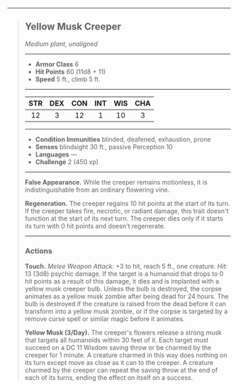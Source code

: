 ***
> ## Yellow Musk Creeper
> *Medium plant, unaligned*
> 
> ***
> 
> - **Armor Class** 6
> - **Hit Points** 60 (11d8 + 11)
> - **Speed** 5 ft., climb 5 ft.
> 
> ***
> 
> |STR|DEX|CON|INT|WIS|CHA|
> |:---:|:---:|:---:|:---:|:---:|:---:|
> |12|3|12|1|10|3|
> 
> ***
> 
> - **Condition Immunities** blinded, deafened, exhaustion, prone
> - **Senses** blindsight 30 ft., passive Perception 10
> - **Languages** —
> - **Challenge** 2 (450 xp)
> 
> ***
> 
> **False Appearance.** While the creeper remains motionless, it is indistinguishable from an ordinary flowering vine.
> 
> **Regeneration.** The creeper regains 10 hit points at the start of its turn. If the creeper takes fire, necrotic, or radiant damage, this trait doesn't function at the start of its next turn. The creeper dies only if it starts its turn with 0 hit points and doesn't regenerate.
> 
> ***
> 
> ### Actions
> **Touch.** *Melee Weapon Attack:* +3 to hit, reach 5 ft., one creature. *Hit:* 13 (3d8) psychic damage. If the target is a humanoid that drops to 0 hit points as a result of this damage, it dies and is implanted with a yellow musk creeper bulb. Unless the bulb is destroyed, the corpse animates as a yellow musk zombie after being dead for 24 hours. The bulb is destroyed if the creature is raised from the dead before it can transform into a yellow musk zombie, or if the corpse is targeted by a remove curse spell or similar magic before it animates.
> 
> **Yellow Musk (3/Day).** The creeper's flowers release a strong musk that targets all humanoids within 30 feet of it. Each target must succeed on a DC 11 Wisdom saving throw or be charmed by the creeper for 1 minute. A creature charmed in this way does nothing on its turn except move as close as it can to the creeper. A creature charmed by the creeper can repeat the saving throw at the end of each of its turns, ending the effect on itself on a success.